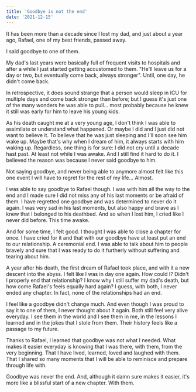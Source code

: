 ```yaml
---
title: 'Goodbye is not the end'
date: '2021-12-15'
---
```


It has been more than a decade since I lost my dad, and just about a year ago, Rafael, one of my best friends, passed away. 

I said goodbye to one of them.

My dad's last years were basically full of frequent visits to hospitals and after a while I just started getting accustomed to them. "He'll leave us for a day or two, but eventually come back, always stronger". Until, one day, he didn't come back. 

In retrospective, it does sound strange that a person would sleep in ICU for multiple days and come back stronger than before; but I guess it's just one of the many wonders he was able to pull... most probably because he knew it still was early for him to leave his young kids. 

As his death caught me at a very young age, I don't think I was able to assimilate or understand what happened. Or maybe I did and I just did not want to believe it. To believe that he was just sleeping and I'll soon see him wake up. Maybe that's why when I dream of him, it always starts with him waking up. Regardless, one thing is for sure: I did not cry until a decade hast past. At least not while I was awake. And I still find it hard to do it. I believed the reason was because I never said goodbye to him.

Not saying goodbye, and never being able to anymore almost felt like this one event I will have to regret for the rest of my life... Almost. 

I was able to say goodbye to Rafael though. I was with him all the way to the end and I made sure I did not miss any of his last moments or be afraid of them. I have regretted one goodbye and was determined to never do it again. I was very sad in his last moments, but also happy and brave as I knew that I belonged to his deathbed. And so when I lost him, I cried like I never did before. This time awake.

And for some time, I felt good. I thought I was able to close a chapter for once. I have cried for it and that with our goodbye have at least put an end to our relationship. A ceremonial end. I was able to talk about him to people bravely and sure that I was ready to do it furtherly without suffering and tearing about him.

A year after his death, the first dream of Rafael took place, and with it a new descent into the abyss. I felt like I was in day one again. How could I? Didn't I properly end that relationship? I know why I still suffer my dad's death, but how come Rafael's feels equally hard again? I guess, with both, I never ended any chapter. In fact, none of the relationships had an end.

I feel like a goodbye didn't change much. And even though I was proud to say it to one of them, I never thought about it again. Both still feel very alive everyday. I see them in the world and I see them in me, in the lessons I learned and in the jokes that I stole from them. Their history feels like a passage to my future. 

Thanks to Rafael, I learned that goodbye was not what I needed. What makes it easier everyday is knowing that I was there, with them, from the very beginning. That I have lived, learned, loved and laughed with them. That I shared so many moments that I will be able to reminisce and prepare through life with.

Goodbye was never the end. And, although it damn sure makes it easier, it's more like a blissful start of a new chapter. With them.
